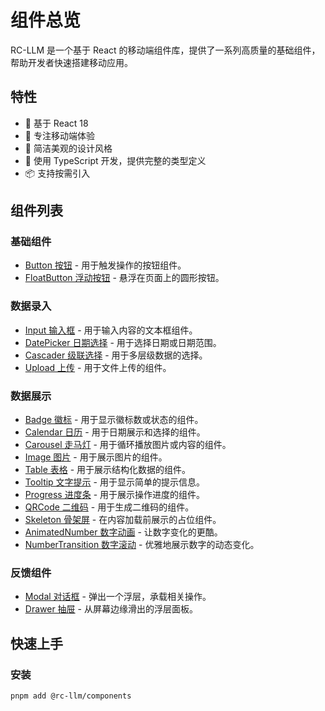# 组件总览

RC-LLM 是一个基于 React 的移动端组件库，提供了一系列高质量的基础组件，帮助开发者快速搭建移动应用。

## 特性

- 🚀 基于 React 18
- 📱 专注移动端体验
- 🎨 简洁美观的设计风格
- 💪 使用 TypeScript 开发，提供完整的类型定义
- 📦 支持按需引入

## 组件列表

### 基础组件

- [Button 按钮](/components/button) - 用于触发操作的按钮组件。
- [FloatButton 浮动按钮](/components/float-button) - 悬浮在页面上的圆形按钮。

### 数据录入

- [Input 输入框](/components/input) - 用于输入内容的文本框组件。
- [DatePicker 日期选择](/components/date-picker) - 用于选择日期或日期范围。
- [Cascader 级联选择](/components/cascader) - 用于多层级数据的选择。
- [Upload 上传](/components/upload) - 用于文件上传的组件。

### 数据展示

- [Badge 徽标](/components/badge) - 用于显示徽标数或状态的组件。
- [Calendar 日历](/components/calendar) - 用于日期展示和选择的组件。
- [Carousel 走马灯](/components/carousel) - 用于循环播放图片或内容的组件。
- [Image 图片](/components/image) - 用于展示图片的组件。
- [Table 表格](/components/table) - 用于展示结构化数据的组件。
- [Tooltip 文字提示](/components/tooltip) - 用于显示简单的提示信息。
- [Progress 进度条](/components/progress) - 用于展示操作进度的组件。
- [QRCode 二维码](/components/qrcode) - 用于生成二维码的组件。
- [Skeleton 骨架屏](/components/skeleton) - 在内容加载前展示的占位组件。
- [AnimatedNumber 数字动画](/components/animated-number) - 让数字变化的更酷。
- [NumberTransition 数字滚动](/components/number-transition) - 优雅地展示数字的动态变化。

### 反馈组件

- [Modal 对话框](/components/modal) - 弹出一个浮层，承载相关操作。
- [Drawer 抽屉](/components/drawer) - 从屏幕边缘滑出的浮层面板。

## 快速上手

### 安装

```bash
pnpm add @rc-llm/components
```
